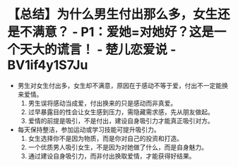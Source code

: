 # 【总结】为什么男生付出那么多，女生还是不满意？ - P1：爱她=对她好？这是一个天大的谎言！ - 楚儿恋爱说 - BV1if4y1S7Ju

-   男生对女生付出多，女生却不满意，原因在于感动不等于爱，付出不一定能换来爱情。
    1.  男生误将感动当成爱，付出换来的只是感动而非真爱。
    2.  过早暴露目的性会让女生感到压力，需隐藏需求感，先从朋友做起。
    3.  爱情的前提是吸引，不是付出，建设自身吸引力才能真正吸引对方。
-   每天保持整洁，参加运动或学习技能可提升吸引力。
    1.  女生选择你不是因为物质，而是你对自己的投资和打造。
    2.  一个优质男人吸引女生，不是因为对她做了什么，而是自身魅力。
    3.  通过建设自身吸引力，而非付出换取爱情，才能获得好结果。